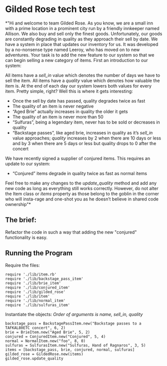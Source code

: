 # Gilded Rose tech test

\*"Hi and welcome to team Gilded Rose. As you know, we are a small inn with a prime location in a prominent city run by a friendly innkeeper named Allison. We also buy and sell only the finest goods. Unfortunately, our goods are constantly degrading in quality as they approach their sell by date. We have a system in place that updates our inventory for us. It was developed by a no-nonsense type named Leeroy, who has moved on to new adventures. Your task is to add the new feature to our system so that we can begin selling a new category of items. First an introduction to our system:

All items have a _sell_in_ value which denotes the number of days we have to sell the item. All items have a _quality_ value which denotes how valuable the item is. At the end of each day our system lowers both values for every item. Pretty simple, right? Well this is where it gets interesting:

* Once the sell by date has passed, quality degrades twice as fast
* The quality of an item is never negative
* “Aged Brie” actually increases in quality the older it gets
* The quality of an item is never more than 50
* “Sulfuras”, being a legendary item, never has to be sold or decreases in quality
* “Backstage passes”, like aged brie, increases in quality as it’s _sell_in_ value approaches; _quality_ increases by 2 when there are 10 days or less and by 3 when there are 5 days or less but quality drops to 0 after the concert

We have recently signed a supplier of conjured items. This requires an update to our system:

* “Conjured” items degrade in quality twice as fast as normal items

Feel free to make any changes to the _update_quality_ method and add any new code as long as everything still works correctly. However, do not alter the Item class or _items_ property as those belong to the goblin in the corner who will insta-rage and one-shot you as he doesn’t believe in shared code ownership"\*

## The brief:

Refactor the code in such a way that adding the new "conjured" functionality is easy.

## Running the Program

Require the files:

```
require './lib/item.rb'
require './lib/backstage_pass_item'
require './lib/brie_item'
require './lib/conjured_item'
require './lib/gilded_rose'
require './lib/item'
require './lib/normal_item'
require './lib/sulfuras_item'
```

Instantiate the objects:
_Order of arguments is name, sell_in, quality_

```
backstage_pass = BackstagePassItem.new("Backstage passes to a TAFKAL80ETC concert", 6, 2)
brie = BrieItem.new("Aged Brie", 5, 2)
conjured = ConjuredItem.new("Conjured", 5, 4)
normal = NormalItem.new("foo", 8, 0)
sulfuras = SulfurasItem.new("Sulfuras, Hand of Ragnaros", 3, 5)
items = [backstage_pass, brie, conjured, normal, sulfuras]
gilded_rose = GildedRose.new(items)
gilded_rose.update_quality
```
